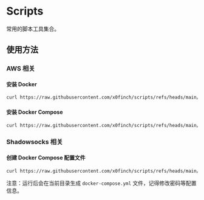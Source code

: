# Scripts

常用的脚本工具集合。

## 使用方法

### AWS 相关

#### 安装 Docker

```bash
curl https://raw.githubusercontent.com/x0finch/scripts/refs/heads/main/aws/install-docker.sh | bash
```

#### 安装 Docker Compose

```bash
curl https://raw.githubusercontent.com/x0finch/scripts/refs/heads/main/aws/install-docker-compose.sh | bash
```

### Shadowsocks 相关

#### 创建 Docker Compose 配置文件

```bash
curl https://raw.githubusercontent.com/x0finch/scripts/refs/heads/main/ss/create-docker-compose.sh | bash
```

注意：运行后会在当前目录生成 `docker-compose.yml` 文件，记得修改密码等配置信息。
